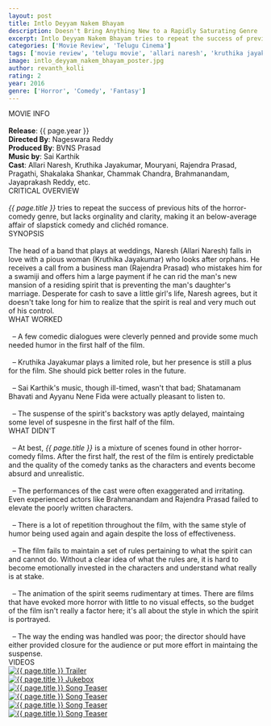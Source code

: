 ```yaml
---
layout: post
title: Intlo Deyyam Nakem Bhayam
description: Doesn't Bring Anything New to a Rapidly Saturating Genre
excerpt: Intlo Deyyam Nakem Bhayam tries to repeat the success of previous hits of the horror-comedy genre, but lacks orginality and clarity, making it an average affair of slapstick comedy and clich&eacute;d romance.
categories: ['Movie Review', 'Telugu Cinema']
tags: ['movie review', 'telugu movie', 'allari naresh', 'kruthika jayakumar', 'mouryani', 'rajendra prasad', 'shakalaka shankar', 'pragathi','chammak chandra', 'brahmanandam', 'jaya prakash reddy', 'nageswara reddy', 'bvns prasad', 'sai karthik', 'dasaradhi sivendra']
image: intlo_deyyam_nakem_bhayam_poster.jpg
author: revanth_kolli
rating: 2
year: 2016
genre: ['Horror', 'Comedy', 'Fantasy']
---
```


<div class="block block-dark block-lg block-first">
    <div class="block-title">MOVIE INFO</div>
    <br>
    <b>Release</b>: {{ page.year }}
    <br><b>Directed By</b>: Nageswara Reddy
    <br><b>Produced By</b>: BVNS Prasad
    <br><b>Music by</b>: Sai Karthik
    <br><b>Cast</b>: Allari Naresh, Kruthika Jayakumar, Mouryani, Rajendra Prasad, Pragathi, Shakalaka Shankar, Chammak Chandra, Brahmanandam, Jayaprakash Reddy, etc.
</div>
<div class="block">
    <div class="block-title">CRITICAL OVERVIEW</div>
    <br>
     <i>{{ page.title }}</i> tries to repeat the success of previous hits of the horror-comedy genre, but lacks orginality and clarity, making it an below-average affair of slapstick comedy and clich&eacute;d romance.
</div>
<div class="block">
    <div class="block-title">SYNOPSIS</div>
    <br>
    The head of a band that plays at weddings, Naresh (Allari Naresh) falls in love with a pious woman (Kruthika Jayakumar) who looks after orphans. He receives a call from a business man (Rajendra Prasad) who mistakes him for a swamiji and offers him a large payment if he can rid the man's new mansion of a residing spirit that is preventing the man's daughter's marriage. Desperate for cash to save a little girl's life, Naresh agrees, but it doesn't take long for him to realize that the spirit is real and very much out of his control.
</div>
<div class="block">
    <div class="block-title">WHAT WORKED</div>
    <br>&nbsp; &ndash; A few comedic dialogues were cleverly penned and provide some much needed humor in the first half of the film.
    <br><br>&nbsp; &ndash; Kruthika Jayakumar plays a limited role, but her presence is still a plus for the film. She should pick better roles in the future.
    <br><br>&nbsp; &ndash; Sai Karthik's music, though ill-timed, wasn't that bad; Shatamanam Bhavati and Ayyanu Nene Fida were actually pleasant to listen to.
    <br><br>&nbsp; &ndash; The suspense of the spirit's backstory was aptly delayed, maintaing some level of suspesne in the first half of the film.  
</div>
<div class="block">
    <div class="block-title">WHAT DIDN'T</div>
    <br>&nbsp; &ndash; At best, <i>{{ page.title }}</i> is a mixture of scenes found in other horror-comedy films. After the first half, the rest of the film is entirely predictable and the quality of the comedy tanks as the characters and events become absurd and unrealistic. 
    <br><br>&nbsp; &ndash; The performances of the cast were often exaggerated and irritating. Even experienced actors like Brahmanandam and Rajendra Prasad failed to elevate the poorly written characters.
    <br><br>&nbsp; &ndash; There is a lot of repetition throughout the film, with the same style of humor being used again and again despite the loss of effectiveness.
    <br><br>&nbsp; &ndash; The film fails to maintain a set of rules pertaining to what the spirit can and cannot do. Without a clear idea of what the rules are, it is hard to become emotionally invested in the characters and understand what really is at stake. 
    <br><br>&nbsp; &ndash; The animation of the spirit seems rudimentary at times. There are films that have evoked more horror with little to no visual effects, so the budget of the film isn't really a factor here; it's all about the style in which the spirit is portrayed. 
    <br><br>&nbsp; &ndash; The way the ending was handled was poor; the director should have either provided closure for the audience or put more effort in maintaing the suspense. 
</div>
<div class="block">
    <div class="block-title">VIDEOS</div>
    <div class="video-row">
        <a href="javascript:void(0);" onclick="watch('https://www.youtube.com/embed/3thkmb4duZk')"><div class="video-img"><img src="https://i.ytimg.com/vi/3thkmb4duZk/hqdefault.jpg?custom=true&w=336&h=188&stc=true&jpg444=true&jpgq=90&sp=68&sigh=k3rEmJvKeKR7VBIo2B6toT4_MA4" alt="{{ page.title }} Trailer"/></div></a>
        <a href="javascript:void(0);" onclick="watch('https://www.youtube.com/embed/4UHE3yeQ3dA')"><div class="video-img"><img src="https://i.ytimg.com/vi/4UHE3yeQ3dA/hqdefault.jpg?custom=true&w=336&h=188&stc=true&jpg444=true&jpgq=90&sp=68&sigh=ZIMZ-QFDt5PRP5ruLWoEEZHHdRE" alt="{{ page.title }} Jukebox"/></div></a>
        <a href="javascript:void(0);" onclick="watch('https://www.youtube.com/embed/i94Tt1VyHEg')"><div class="video-img"><img src="https://i.ytimg.com/vi/i94Tt1VyHEg/hqdefault.jpg?custom=true&w=336&h=188&stc=true&jpg444=true&jpgq=90&sp=68&sigh=Ma6dcEevAd8Ddc44lBSKO9F2vbU" alt="{{ page.title }} Song Teaser"/></div></a>
        <a href="javascript:void(0);" onclick="watch('https://www.youtube.com/embed/oNGqdwEjJPk')"><div class="video-img"><img src="https://i.ytimg.com/vi/oNGqdwEjJPk/hqdefault.jpg?custom=true&w=336&h=188&stc=true&jpg444=true&jpgq=90&sp=68&sigh=QB2hWIb97agd5OiGBTHKSyiZ6ZE" alt="{{ page.title }} Song Teaser"/></div></a>
        <a href="javascript:void(0);" onclick="watch('https://www.youtube.com/embed/ZflRbhsaucA')"><div class="video-img"><img src="https://i.ytimg.com/vi/ZflRbhsaucA/hqdefault.jpg?custom=true&w=336&h=188&stc=true&jpg444=true&jpgq=90&sp=68&sigh=xhikncpP7OQ5bkWMTrJTYXNewCY" alt="{{ page.title }} Song Teaser"/></div></a>
        <a href="javascript:void(0);" onclick="watch('https://www.youtube.com/embed/YF07Ow_34tY')"><div class="video-img"><img src="https://i.ytimg.com/vi/YF07Ow_34tY/hqdefault.jpg?custom=true&w=336&h=188&stc=true&jpg444=true&jpgq=90&sp=68&sigh=Y41P9oCLedgERY89f233MMc10Cg" alt="{{ page.title }} Song Teaser"/></div></a>
    </div>
</div>
